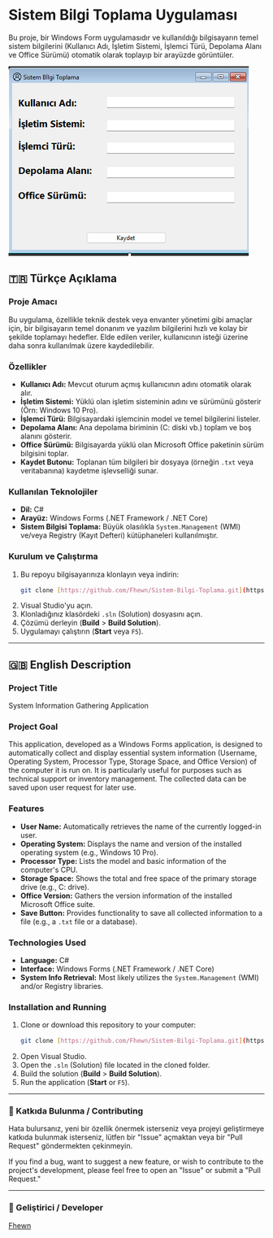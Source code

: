 # Sistem Bilgi Toplama Uygulaması

Bu proje, bir Windows Form uygulamasıdır ve kullanıldığı bilgisayarın temel sistem bilgilerini (Kullanıcı Adı, İşletim Sistemi, İşlemci Türü, Depolama Alanı ve Office Sürümü) otomatik olarak toplayıp bir arayüzde görüntüler.


![Sistem Bilgi Toplama Uygulaması Arayüzü](SistemBilgiToplamaGorsel.png)

## 🇹🇷 Türkçe Açıklama

### Proje Amacı
Bu uygulama, özellikle teknik destek veya envanter yönetimi gibi amaçlar için, bir bilgisayarın temel donanım ve yazılım bilgilerini hızlı ve kolay bir şekilde toplamayı hedefler. Elde edilen veriler, kullanıcının isteği üzerine daha sonra kullanılmak üzere kaydedilebilir.

### Özellikler

* **Kullanıcı Adı:** Mevcut oturum açmış kullanıcının adını otomatik olarak alır.
* **İşletim Sistemi:** Yüklü olan işletim sisteminin adını ve sürümünü gösterir (Örn: Windows 10 Pro).
* **İşlemci Türü:** Bilgisayardaki işlemcinin model ve temel bilgilerini listeler.
* **Depolama Alanı:** Ana depolama biriminin (C: diski vb.) toplam ve boş alanını gösterir.
* **Office Sürümü:** Bilgisayarda yüklü olan Microsoft Office paketinin sürüm bilgisini toplar.
* **Kaydet Butonu:** Toplanan tüm bilgileri bir dosyaya (örneğin `.txt` veya veritabanına) kaydetme işlevselliği sunar.

### Kullanılan Teknolojiler
* **Dil:** C#
* **Arayüz:** Windows Forms (.NET Framework / .NET Core)
* **Sistem Bilgisi Toplama:** Büyük olasılıkla `System.Management` (WMI) ve/veya Registry (Kayıt Defteri) kütüphaneleri kullanılmıştır.

### Kurulum ve Çalıştırma
1.  Bu repoyu bilgisayarınıza klonlayın veya indirin:
    ```bash
    git clone [https://github.com/Fhewn/Sistem-Bilgi-Toplama.git](https://github.com/Fhewn/Sistem-Bilgi-Toplama.git)
    ```
2.  Visual Studio'yu açın.
3.  Klonladığınız klasördeki `.sln` (Solution) dosyasını açın.
4.  Çözümü derleyin (**Build** > **Build Solution**).
5.  Uygulamayı çalıştırın (**Start** veya `F5`).

---

## 🇬🇧 English Description

### Project Title
System Information Gathering Application

### Project Goal
This application, developed as a Windows Forms application, is designed to automatically collect and display essential system information (Username, Operating System, Processor Type, Storage Space, and Office Version) of the computer it is run on. It is particularly useful for purposes such as technical support or inventory management. The collected data can be saved upon user request for later use.

### Features

* **User Name:** Automatically retrieves the name of the currently logged-in user.
* **Operating System:** Displays the name and version of the installed operating system (e.g., Windows 10 Pro).
* **Processor Type:** Lists the model and basic information of the computer's CPU.
* **Storage Space:** Shows the total and free space of the primary storage drive (e.g., C: drive).
* **Office Version:** Gathers the version information of the installed Microsoft Office suite.
* **Save Button:** Provides functionality to save all collected information to a file (e.g., a `.txt` file or a database).

### Technologies Used
* **Language:** C#
* **Interface:** Windows Forms (.NET Framework / .NET Core)
* **System Info Retrieval:** Most likely utilizes the `System.Management` (WMI) and/or Registry libraries.

### Installation and Running
1.  Clone or download this repository to your computer:
    ```bash
    git clone [https://github.com/Fhewn/Sistem-Bilgi-Toplama.git](https://github.com/Fhewn/Sistem-Bilgi-Toplama.git)
    ```
2.  Open Visual Studio.
3.  Open the `.sln` (Solution) file located in the cloned folder.
4.  Build the solution (**Build** > **Build Solution**).
5.  Run the application (**Start** or `F5`).

***

### 🤝 Katkıda Bulunma / Contributing
Hata bulursanız, yeni bir özellik önermek isterseniz veya projeyi geliştirmeye katkıda bulunmak isterseniz, lütfen bir "Issue" açmaktan veya bir "Pull Request" göndermekten çekinmeyin.

If you find a bug, want to suggest a new feature, or wish to contribute to the project's development, please feel free to open an "Issue" or submit a "Pull Request."

***

### 👤 Geliştirici / Developer
[Fhewn](https://github.com/Fhewn)
